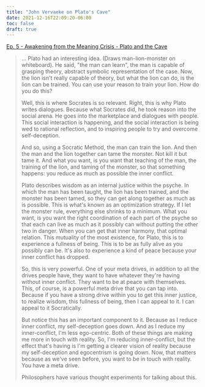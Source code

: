 ```yaml
---
title: "John Vervaeke on Plato's Cave"
date: 2021-12-16T22:09:20-06:00
toc: false
draft: true
---
```


[Ep. 5 - Awakening from the Meaning Crisis - Plato and the Cave](https://youtu.be/neDutbcedUY)

<!--more-->

> ... Plato had an interesting idea. (Draws man-lion-monster on whiteboard). He said, "the man can learn", the man is capable of grasping theory, abstract symbolic representation of the case. Now, the lion isn't really capable of theory, but what the lion can do, is the lion can be trained. You can use your reason to train your lion. How do you do this? 
>
> Well, this is where Socrates is so relevant. Right, this is why Plato writes dialogues. Because what Socrates did, he took reason into the social arena. He goes into the marketplace and dialogues with people. This social interaction is happening, and the social interaction is being wed to rational reflection, and to inspiring people to try and overcome self-deception. 
>
> And so, using a Socratic Method, the man can train the lion. And then the man and the lion together can tame the monster. Not kill it but tame it. And what you want, is you want that teaching of the man, the training of the lion, and taming of the monster, so that something happens: you reduce as much as possible the inner conflict. 
>
> Plato describes wisdom as an internal justice within the psyche. In which the man has been taught, the lion has been trained, and the monster has been tamed, so they can get along together as much as is possible. This is what's known as an optimization strategy. If I let the monster rule, everything else shrinks to a minimum. What you want, is you want the right coordination of each part of the psyche so that each can live as much as it possibly can without putting the other two in danger. When you can get that inner harmony, that optimal relation. This mutuality of the most existence, for Plato, this is to experience a fullness of being. This is to be as fully alive as you possibly can be. It's also to experience a kind of peace because your inner conflict has dropped.
>
> So, this is very powerful. One of your meta drives, in addition to all the drives people have, they want to have whatever they're having without inner conflict. They want to be at peace with themselves. This, of course, is a powerful meta drive that you can tap into. Because if you have a strong drive within you to get this inner justice, to realize wisdom, this fullness of being, then I can appeal to it. I can appeal to it Socratically. 
>
> But notice this has an important component to it. Because as I reduce inner conflict, my self-deception goes down. And as I reduce my inner-conflict, I'm less ego-centric. Both of these things are making me more in touch with reality. So, I'm reducing inner-conflict, but the effect that's having is I'm getting a clearer vision of reality because my self-deception and egocentrism is going down. Now, that matters because as we've seen before, you want to be in touch with reality. You have a meta drive. 
>
> Philosophers have various thought experiments for talking about this. 